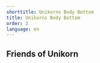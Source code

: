 ```yaml
---
shorttitle: Unikorns Body Bottom
title: Unikorns Body Bottom
order: 2
language: en
---
```

## Friends of Unikorn